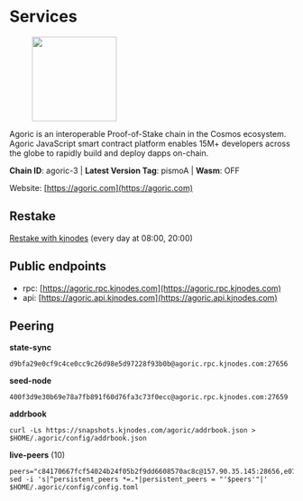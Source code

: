 # Services

<figure><img src="https://raw.githubusercontent.com/kj89/testnet_manuals/main/pingpub/logos/agoric.png" width="150" alt=""><figcaption></figcaption></figure>

Agoric is an interoperable Proof-of-Stake chain in the Cosmos ecosystem.  Agoric JavaScript smart contract platform enables 15M+ developers across the  globe to rapidly build and deploy dapps on-chain.

**Chain ID**: agoric-3 | **Latest Version Tag**: pismoA | **Wasm**: OFF

Website: [https://agoric.com](https://agoric.com)

## Restake

[Restake with kjnodes](https://restake.app/agoric/agoricvaloper1ku5sm2twlsywdrp4wz3kfwgyrtqtp0lpr3nvk8) (every day at 08:00, 20:00)
## Public endpoints

* rpc: [https://agoric.rpc.kjnodes.com](https://agoric.rpc.kjnodes.com)
* api: [https://agoric.api.kjnodes.com](https://agoric.api.kjnodes.com)

## Peering

**state-sync**

```
d9bfa29e0cf9c4ce0cc9c26d98e5d97228f93b0b@agoric.rpc.kjnodes.com:27656
```

**seed-node**

```
400f3d9e30b69e78a7fb891f60d76fa3c73f0ecc@agoric.rpc.kjnodes.com:27659
```

**addrbook**
```
curl -Ls https://snapshots.kjnodes.com/agoric/addrbook.json > $HOME/.agoric/config/addrbook.json
```

**live-peers** (10)
```
peers="c84170667fcf54024b24f05b2f9dd6608570ac8c@157.90.35.145:28656,e07945e91c6f9936e3dee73afd49d904be320c99@128.0.51.3:26656,0766444edfd39ba589004830bc73cd65ec606bd6@34.94.183.70:26656,71fb417c9ca941ddcd58c3d8995c18aa206c5281@35.215.33.76:26656,d03a9974f14ae380fdb7caf46ec71ce5278f0356@34.72.231.9:26656,711f6f36a6ec3924b6d721de6adce604092e59f2@116.202.226.169:26656,85c7363af4dc1823f8059b6c06c37a9df4b68790@65.109.39.50:26656,d9bfa29e0cf9c4ce0cc9c26d98e5d97228f93b0b@144.76.163.233:27656,16f2ad1b7f154d6f8751c0ab7453e24f32ee8db3@95.217.45.52:26656,964417b6767c62e4559988a290308cc553602e8e@142.132.132.148:31260"
sed -i 's|^persistent_peers *=.*|persistent_peers = "'$peers'"|' $HOME/.agoric/config/config.toml
```
